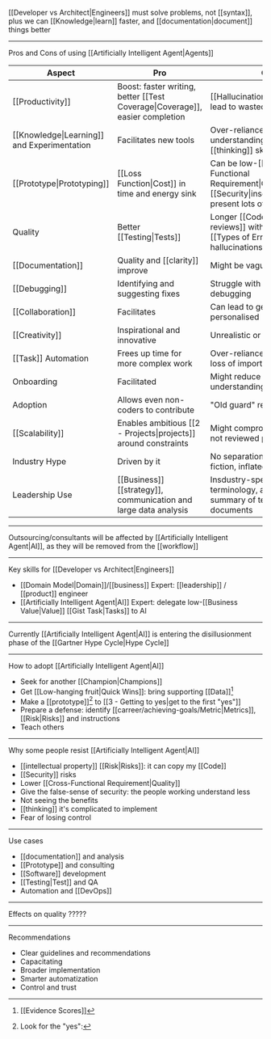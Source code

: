 [[Developer vs Architect|Engineers]] must solve problems, not [[syntax]], plus we can [[Knowledge|learn]] faster, and [[documentation|document]] things better

---

Pros and Cons of using [[Artificially Intelligent Agent|Agents]]

| **Aspect**                                  | **Pro**                                                                      | **Con**                                                                                                              |
| ------------------------------------------- | ---------------------------------------------------------------------------- | -------------------------------------------------------------------------------------------------------------------- |
| [[Productivity]]                            | Boost: faster writing, better [[Test Coverage\|Coverage]], easier completion | [[Hallucination\|Hallucinations]] lead to wasted [[Time]]                                                            |
| [[Knowledge\|Learning]] and Experimentation | Facilitates new tools                                                        | Over-reliance might hurt understanding and critical [[thinking]] skills                                              |
| [[Prototype\|Prototyping]]                  | [[Loss Function\|Cost]] in time and energy sink                              | Can be low-[[Cross-Functional Requirement\|Quality]] and/or [[Security\|insecure]], and present lots of redundancies |
| Quality                                     | Better [[Testing\|Tests]]                                                    | Longer [[Code Review\|code reviews]] with potential to [[Types of Errors\|errors]] and hallucinations                |
| [[Documentation]]                           | Quality and [[clarity]] improve                                              | Might be vague and irrelevant                                                                                        |
| [[Debugging]]                               | Identifying and suggesting fixes                                             | Struggle with [[Complex]] debugging                                                                                  |
| [[Collaboration]]                           | Facilitates                                                                  | Can lead to generic, less personalised                                                                               |
| [[Creativity]]                              | Inspirational and innovative                                                 | Unrealistic or impractical                                                                                           |
| [[Task]] Automation                         | Frees up time for more complex work                                          | Over-reliance might cause loss of important manual skills                                                            |
| Onboarding                                  | Facilitated                                                                  | Might reduce accuracy of the understanding                                                                           |
| Adoption                                    | Allows even non-coders to contribute                                         | "Old guard" resistency                                                                                               |
| [[Scalability]]                             | Enables ambitious [[2 - Projects\|projects]] around constraints              | Might compromise quality if not reviewed properly                                                                    |
| Industry Hype                               | Driven by it                                                                 | No separation of fact from fiction, inflated expectations                                                            |
| Leadership Use                              | [[Business]] [[strategy]], communication and large data analysis             | Insdustry-specific terminology, and poor summary of technical documents                                              |

---

Outsourcing/consultants will be affected by [[Artificially Intelligent Agent|AI]], as they will be removed from the [[workflow]]

---

Key skills for [[Developer vs Architect|Engineers]]

- [[Domain Model|Domain]]/[[business]] Expert: [[leadership]] / [[product]] engineer
- [[Artificially Intelligent Agent|AI]] Expert: delegate low-[[Business Value|Value]] [[Gist Task|Tasks]] to AI

---

Currently [[Artificially Intelligent Agent|AI]] is entering the disillusionment phase of the [[Gartner Hype Cycle|Hype Cycle]]

---

How to adopt [[Artificially Intelligent Agent|AI]]

- Seek for another [[Champion|Champions]]
- Get [[Low-hanging fruit|Quick Wins]]: bring supporting [[Data]][^2]
- Make a [[prototype]][^1] to [[3 - Getting to yes|get to the first "yes"]]
- Prepare a defense: identify [[carreer/achieving-goals/Metric|Metrics]], [[Risk|Risks]] and instructions
- Teach others

[^1]: Look for the "yes": 
[^2]: [[Evidence Scores]]

---

Why some people resist [[Artificially Intelligent Agent|AI]]

- [[intellectual property]] [[Risk|Risks]]: it can copy my [[Code]]
- [[Security]] risks
- Lower [[Cross-Functional Requirement|Quality]]
- Give the false-sense of security: the people working understand less
- Not seeing the benefits
- [[thinking]] it's complicated to implement
- Fear of losing control

---

Use cases

- [[documentation]] and analysis
- [[Prototype]] and consulting
- [[Software]] development
- [[Testing|Test]] and QA
- Automation and [[DevOps]]

---

Effects on quality ?????

---

Recommendations

- Clear guidelines and recommendations
- Capacitating
- Broader implementation
- Smarter automatization
- Control and trust
